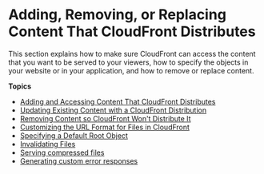 # Adding, Removing, or Replacing Content That CloudFront Distributes<a name="AddRemoveReplaceObjects"></a>

This section explains how to make sure CloudFront can access the content that you want to be served to your viewers, how to specify the objects in your website or in your application, and how to remove or replace content\.

**Topics**
+ [Adding and Accessing Content That CloudFront Distributes](AddingObjects.md)
+ [Updating Existing Content with a CloudFront Distribution](UpdatingExistingObjects.md)
+ [Removing Content so CloudFront Won't Distribute It](RemovingObjects.md)
+ [Customizing the URL Format for Files in CloudFront](LinkFormat.md)
+ [Specifying a Default Root Object](DefaultRootObject.md)
+ [Invalidating Files](Invalidation.md)
+ [Serving compressed files](ServingCompressedFiles.md)
+ [Generating custom error responses](GeneratingCustomErrorResponses.md)